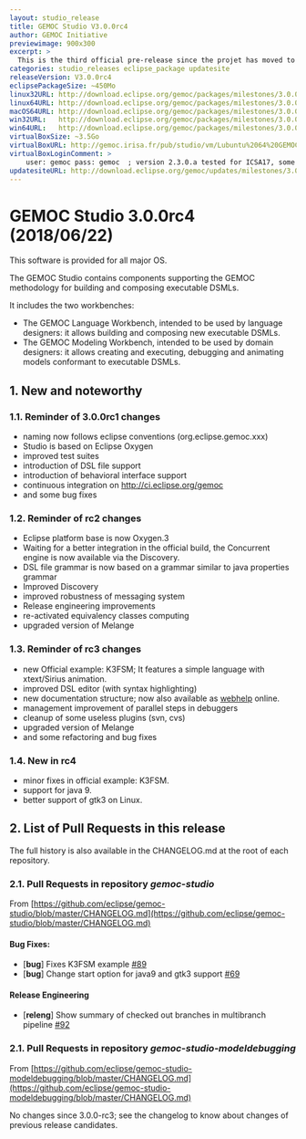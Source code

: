 ```yaml
---
layout: studio_release
title: GEMOC Studio V3.0.0rc4
author: GEMOC Initiative
previewimage: 900x300
excerpt: >
  This is the third official pre-release since the projet has moved to Eclipse organization.
categories: studio_releases eclipse_package updatesite
releaseVersion: V3.0.0rc4
eclipsePackageSize: ~450Mo
linux32URL: http://download.eclipse.org/gemoc/packages/milestones/3.0.0-rc4/gemoc_studio-linux.gtk.x86.zip
linux64URL: http://download.eclipse.org/gemoc/packages/milestones/3.0.0-rc4/gemoc_studio-linux.gtk.x86_64.zip
macOS64URL: http://download.eclipse.org/gemoc/packages/milestones/3.0.0-rc4/gemoc_studio-macosx.cocoa.x86_64.zip
win32URL:   http://download.eclipse.org/gemoc/packages/milestones/3.0.0-rc4/gemoc_studio-win32.win32.x86.zip
win64URL:   http://download.eclipse.org/gemoc/packages/milestones/3.0.0-rc4/gemoc_studio-win32.win32.x86_64.zip
virtualBoxSize: ~3.5Go 
virtualBoxURL: http://gemoc.irisa.fr/pub/studio/vm/Lubuntu%2064%20GEMOC%202.3.0.a.ova
virtualBoxLoginComment: >
    user: gemoc pass: gemoc  ; version 2.3.0.a tested for ICSA17, some samples haven't been rechecked.
updatesiteURL: http://download.eclipse.org/gemoc/updates/milestones/3.0.0-rc4
---
```


# GEMOC Studio 3.0.0rc4 (2018/06/22)

This software is provided for all major OS.

The GEMOC Studio contains components supporting the GEMOC methodology for building and composing executable DSMLs.

It includes the two workbenches:

  * The GEMOC Language Workbench, intended to be used by language designers: it allows building and composing new executable DSMLs.
  * The GEMOC Modeling Workbench, intended to be used by domain designers: it allows creating and executing, debugging and animating models conformant to executable DSMLs.

## 1. New and noteworthy

### 1.1. Reminder of 3.0.0rc1 changes
- naming now follows eclipse conventions (org.eclipse.gemoc.xxx) 
- Studio is based on Eclipse Oxygen 
- improved test suites 
- introduction of DSL file support
- introduction of behavioral interface support 
- continuous integration on http://ci.eclipse.org/gemoc
- and some bug fixes 

### 1.2. Reminder of rc2 changes
- Eclipse platform base is now Oxygen.3
- Waiting for a better integration in the official build, the Concurrent engine is now available via the Discovery.
- DSL file grammar is now based on a grammar similar to java properties grammar 
- Improved Discovery
- improved robustness of messaging system
- Release engineering improvements
- re-activated equivalency classes computing 
- upgraded version of Melange

### 1.3. Reminder of rc3 changes
- new Official example: K3FSM; It features a simple language with xtext/Sirius animation.
- improved DSL editor (with syntax highlighting)
- new documentation structure; now also available as [webhelp](http://gemoc.org/studio_documentations.html) online. 
- management improvement of parallel steps in debuggers
- cleanup of some useless plugins (svn, cvs)
- upgraded version of Melange
- and some refactoring and bug fixes 

### 1.4. New in rc4
- minor fixes in official example: K3FSM.
- support for java 9. 
- better support of gtk3 on Linux.  

## 2. List of Pull Requests in this release

The full history is  also available in the CHANGELOG.md at the root of each repository.

### 2.1. Pull Requests in repository *gemoc-studio*

From [https://github.com/eclipse/gemoc-studio/blob/master/CHANGELOG.md](https://github.com/eclipse/gemoc-studio/blob/master/CHANGELOG.md)

#### Bug Fixes:

- [**bug**] Fixes K3FSM example [#89](https://github.com/eclipse/gemoc-studio/pull/89)
- [**bug**] Change start option for java9 and gtk3 support [#69](https://github.com/eclipse/gemoc-studio/pull/69)

#### Release Engineering

- [**releng**] Show summary of checked out branches in multibranch pipeline [#92](https://github.com/eclipse/gemoc-studio/pull/92)

### 2.1. Pull Requests in repository *gemoc-studio-modeldebugging*
 
From [https://github.com/eclipse/gemoc-studio-modeldebugging/blob/master/CHANGELOG.md](https://github.com/eclipse/gemoc-studio-modeldebugging/blob/master/CHANGELOG.md)

No changes since 3.0.0-rc3; see the changelog to know about changes of previous release candidates.


